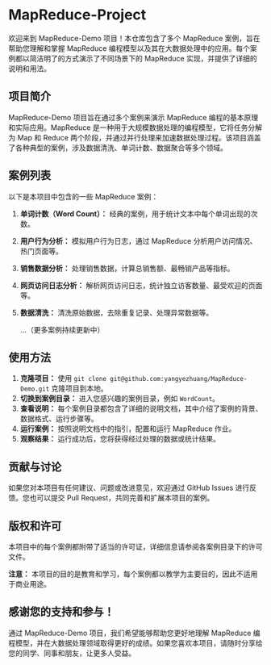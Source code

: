 # MapReduce-Project

欢迎来到 MapReduce-Demo 项目！本仓库包含了多个 MapReduce 案例，旨在帮助您理解和掌握 MapReduce 编程模型以及其在大数据处理中的应用。每个案例都以简洁明了的方式演示了不同场景下的 MapReduce 实现，并提供了详细的说明和用法。



## 项目简介

MapReduce-Demo 项目旨在通过多个案例来演示 MapReduce 编程的基本原理和实际应用。MapReduce 是一种用于大规模数据处理的编程模型，它将任务分解为 Map 和 Reduce 两个阶段，并通过并行处理来加速数据处理过程。该项目涵盖了各种典型的案例，涉及数据清洗、单词计数、数据聚合等多个领域。



## 案例列表

以下是本项目中包含的一些 MapReduce 案例：

1. **单词计数（Word Count）：** 经典的案例，用于统计文本中每个单词出现的次数。

2. **用户行为分析：** 模拟用户行为日志，通过 MapReduce 分析用户访问情况、热门页面等。

3. **销售数据分析：** 处理销售数据，计算总销售额、最畅销产品等指标。

4. **网页访问日志分析：** 解析网页访问日志，统计独立访客数量、最受欢迎的页面等。

5. **数据清洗：** 清洗原始数据，去除重复记录、处理异常数据等。

   ...（更多案例持续更新中）

   

## 使用方法

1. **克隆项目：** 使用 `git clone git@github.com:yangyezhuang/MapReduce-Demo.git` 克隆项目到本地。
2. **切换到案例目录：** 进入您感兴趣的案例目录，例如 `WordCount`。
3. **查看说明：** 每个案例目录都包含了详细的说明文档，其中介绍了案例的背景、数据格式、运行步骤等。
4. **运行案例：** 按照说明文档中的指引，配置和运行 MapReduce 作业。
5. **观察结果：** 运行成功后，您将获得经过处理的数据或统计结果。



## 贡献与讨论

如果您对本项目有任何建议、问题或改进意见，欢迎通过 GitHub Issues 进行反馈。您也可以提交 Pull Request，共同完善和扩展本项目的案例。



## 版权和许可

本项目中的每个案例都附带了适当的许可证，详细信息请参阅各案例目录下的许可文件。

**注意：** 本项目的目的是教育和学习，每个案例都以教学为主要目的，因此不适用于商业用途。



## 感谢您的支持和参与！

通过 MapReduce-Demo 项目，我们希望能够帮助您更好地理解 MapReduce 编程模型，并在大数据处理领域取得更好的成绩。如果您喜欢本项目，请随时分享给您的同学、同事和朋友，让更多人受益。
